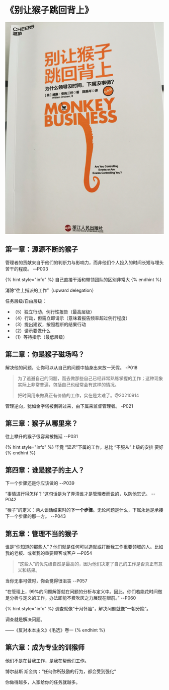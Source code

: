 # 《别让猴子跳回背上》

![&#x300A;&#x522B;&#x8BA9;&#x7334;&#x5B50;&#x8DF3;&#x56DE;&#x80CC;&#x4E0A;&#x300B;](../../.gitbook/assets/monkey.jpg)

## 第一章：源源不断的猴子

管理者的贡献来自于他们的判断力与影响力，而非他们个人投入的时间长短与埋头苦干的程度。    --P003

{% hint style="info" %}
自己直接干活和带领团队的区别非常大
{% endhint %}

消除“往上指派的工作”（upward delegation）

任务层级/自由层级：

* （5）独立行动，例行性报告（最高层级）
* （4）行动，但需立即请示（意味着报告频率超过例行程度）
* （3）提出建议，按照裁断的结果行动
* （2）请示要做什么
* （1）等待指示（最低层级）

## 第二章：你是猴子磁场吗？

解决他的问题，让你可以从自己的问题中抽身出来放一天假。    -P018

> 为了逃避自己的问题，而去做那些自己已经非常熟练掌握的工作；这种现象实际上非常普遍，包括自己也经常会有这样的情况。
>
> 把时间用来做真正有价值的工作，实在是太难了。@20210914

管理逆向，犹如金字塔被倒转过来，由下属来监督管理者。    -P021

## 第三章：猴子从哪里来？

往上攀升的猴子很容易被拖延    --P031

{% hint style="info" %}
毕竟 “延迟”下属的工作，总比 “不服从”上级的安排 要好
{% endhint %}

## 第四章：谁是猴子的主人？

下一个步骤还是你应该做的    --P039

“事情进行得怎样？”这句话是为了弄清谁才是管理者而说的，以防他忘记。    --P042

“猴子”的定义：两人谈话结束时的**下一个步骤**。无论问题是什么，下属永远是承接下一个步骤的那一方。    --P043

## 第五章：管理不当的猴子

谁是“你知道的那些人”？他们就是任何可以造就或打断我工作重要领域的人。比如我的老板、或者我的重要顾客或客户    --P054

> “这些人”的优先级自然是最高的，因为他们决定了自己的工作是否真正有意义和结果。

当你无事可做时，你会觉得很沮丧    --P057

“在管理上，99%的问题解答就在问题的分析与定义中。因此，你们若能花时间做足分析与定义的工作，办法即能不费吹灰之力展现在眼前。”    --P060

{% hint style="info" %}
调查就像“十月怀胎”，解决问题就像“一朝分娩”。

调查就是解决问题。

——《反对本本主义》《毛选》卷一
{% endhint %}

## 第六章：成为专业的训猴师

他们不是在替我工作，是我在帮他们工作。

博尔赫斯 斯金纳：“任何你所鼓励的行为，都会受到强化”

你做得越多，人家给你的任务就越多。


